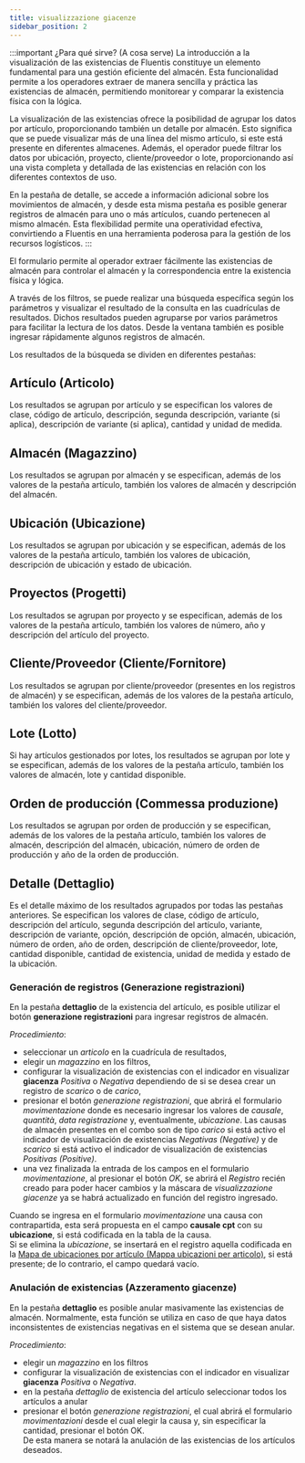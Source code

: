 ```yaml
---
title: visualizzazione giacenze
sidebar_position: 2
---
```


:::important ¿Para qué sirve? (A cosa serve)
La introducción a la visualización de las existencias de Fluentis constituye un elemento fundamental para una gestión eficiente del almacén. Esta funcionalidad permite a los operadores extraer de manera sencilla y práctica las existencias de almacén, permitiendo monitorear y comparar la existencia física con la lógica.

La visualización de las existencias ofrece la posibilidad de agrupar los datos por artículo, proporcionando también un detalle por almacén. Esto significa que se puede visualizar más de una línea del mismo artículo, si este está presente en diferentes almacenes. Además, el operador puede filtrar los datos por ubicación, proyecto, cliente/proveedor o lote, proporcionando así una vista completa y detallada de las existencias en relación con los diferentes contextos de uso.

En la pestaña de detalle, se accede a información adicional sobre los movimientos de almacén, y desde esta misma pestaña es posible generar registros de almacén para uno o más artículos, cuando pertenecen al mismo almacén. Esta flexibilidad permite una operatividad efectiva, convirtiendo a Fluentis en una herramienta poderosa para la gestión de los recursos logísticos.
:::

El formulario permite al operador extraer fácilmente las existencias de almacén para controlar el almacén y la correspondencia entre la existencia física y lógica.

A través de los filtros, se puede realizar una búsqueda específica según los parámetros y visualizar el resultado de la consulta en las cuadrículas de resultados. Dichos resultados pueden agruparse por varios parámetros para facilitar la lectura de los datos. Desde la ventana también es posible ingresar rápidamente algunos registros de almacén.

Los resultados de la búsqueda se dividen en diferentes pestañas:

## Artículo (Articolo)

Los resultados se agrupan por artículo y se especifican los valores de clase, código de artículo, descripción, segunda descripción, variante (si aplica), descripción de variante (si aplica), cantidad y unidad de medida.

## Almacén (Magazzino)

Los resultados se agrupan por almacén y se especifican, además de los valores de la pestaña artículo, también los valores de almacén y descripción del almacén.

## Ubicación (Ubicazione)

Los resultados se agrupan por ubicación y se especifican, además de los valores de la pestaña artículo, también los valores de ubicación, descripción de ubicación y estado de ubicación.


## Proyectos (Progetti)

Los resultados se agrupan por proyecto y se especifican, además de los valores de la pestaña artículo, también los valores de número, año y descripción del artículo del proyecto.

## Cliente/Proveedor (Cliente/Fornitore)

Los resultados se agrupan por cliente/proveedor (presentes en los registros de almacén) y se especifican, además de los valores de la pestaña artículo, también los valores del cliente/proveedor.

## Lote (Lotto)

Si hay artículos gestionados por lotes, los resultados se agrupan por lote y se especifican, además de los valores de la pestaña artículo, también los valores de almacén, lote y cantidad disponible.

## Orden de producción (Commessa produzione)

Los resultados se agrupan por orden de producción y se especifican, además de los valores de la pestaña artículo, también los valores de almacén, descripción del almacén, ubicación, número de orden de producción y año de la orden de producción.

## Detalle (Dettaglio)

Es el detalle máximo de los resultados agrupados por todas las pestañas anteriores. Se especifican los valores de clase, código de artículo, descripción del artículo, segunda descripción del artículo, variante, descripción de variante, opción, descripción de opción, almacén, ubicación, número de orden, año de orden, descripción de cliente/proveedor, lote, cantidad disponible, cantidad de existencia, unidad de medida y estado de la ubicación.

### Generación de registros (Generazione registrazioni)

En la pestaña **dettaglio** de la existencia del artículo, es posible utilizar el botón **generazione registrazioni** para ingresar registros de almacén.

*Procedimiento*:

- seleccionar un *articolo* en la cuadrícula de resultados, 
- elegir un *magazzino* en los filtros, 
- configurar la visualización de existencias con el indicador en visualizar **giacenza** *Positiva* o *Negativa* dependiendo de si se desea crear un registro de *scarico* o de *carico*,
- presionar el botón *generazione registrazioni*, que abrirá el formulario *movimentazione* donde es necesario ingresar los valores de *causale*, *quantità*, *data registrazione* y, eventualmente, *ubicazione*. Las causas de almacén presentes en el combo son de tipo *carico* si está activo el indicador de visualización de existencias *Negativas (Negative)* y de *scarico* si está activo el indicador de visualización de existencias *Positivas (Positive)*.
- una vez finalizada la entrada de los campos en el formulario *movimentazione*, al presionar el botón *OK*, se abrirá el *Registro* recién creado para poder hacer cambios y la máscara de *visualizzazione giacenze* ya se habrá actualizado en función del registro ingresado.

Cuando se ingresa en el formulario *movimentazione* una causa con contrapartida, esta será propuesta en el campo **causale cpt** con su **ubicazione**, si está codificada en la tabla de la causa.    
Si se elimina la *ubicazione*, se insertará en el registro aquella codificada en la [Mapa de ubicaciones por artículo (Mappa ubicazioni per articolo)](/docs/logistics/warehouse/location/item-location-map), si está presente; de lo contrario, el campo quedará vacío.

### Anulación de existencias (Azzeramento giacenze)

En la pestaña **dettaglio** es posible anular masivamente las existencias de almacén. Normalmente, esta función se utiliza en caso de que haya datos inconsistentes de existencias negativas en el sistema que se desean anular.

*Procedimiento*:
- elegir un *magazzino* en los filtros
- configurar la visualización de existencias con el indicador en visualizar **giacenza** *Positiva* o *Negativa*. 
- en la pestaña *dettaglio* de existencia del artículo seleccionar todos los artículos a anular
- presionar el botón *generazione registrazioni*, el cual abrirá el formulario *movimentazioni* desde el cual elegir la causa y, sin especificar la cantidad, presionar el botón OK.  
De esta manera se notará la anulación de las existencias de los artículos deseados.